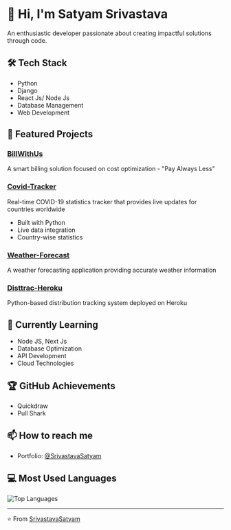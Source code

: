 # 👋 Hi, I'm Satyam Srivastava

An enthusiastic developer passionate about creating impactful solutions through code.

## 🛠️ Tech Stack

- Python
- Django
- React Js/ Node Js
- Database Management
- Web Development

## 🔭 Featured Projects

### [BillWithUs](https://github.com/SrivastavaSatyam/BillWithUs)
A smart billing solution focused on cost optimization - "Pay Always Less"

### [Covid-Tracker](https://github.com/SrivastavaSatyam/Covid-Tracker)
Real-time COVID-19 statistics tracker that provides live updates for countries worldwide
- Built with Python
- Live data integration
- Country-wise statistics

### [Weather-Forecast](https://github.com/SrivastavaSatyam/Weather-Forcast)
A weather forecasting application providing accurate weather information

### [Disttrac-Heroku](https://github.com/SrivastavaSatyam/Disttrac-Heroku)
Python-based distribution tracking system deployed on Heroku

## 🌱 Currently Learning

- Node JS, Next Js
- Database Optimization
- API Development
- Cloud Technologies

## 🏆 GitHub Achievements
- Quickdraw
- Pull Shark

## 📫 How to reach me

- Portfolio: [@SrivastavaSatyam](https://srivastavasatyam.github.io/portfolio/)

## 💻 Most Used Languages

![Top Languages](https://github-readme-stats.vercel.app/api/top-langs/?username=SrivastavaSatyam&layout=compact&theme=radical)

---

⭐️ From [SrivastavaSatyam](https://github.com/SrivastavaSatyam) 
